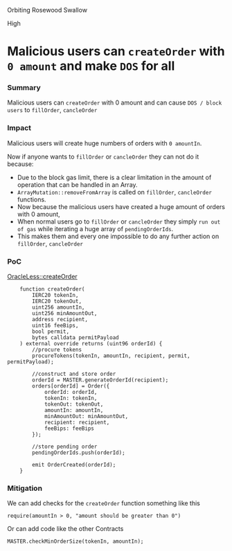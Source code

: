 Orbiting Rosewood Swallow

High

# Malicious users can `createOrder` with `0 amount` and make `DOS` for all

### Summary

Malicious users can `createOrder` with 0 amount and can cause `DOS / block users` to `fillOrder`, `cancleOrder`


### Impact

Malicious users will create huge numbers of orders with `0 amountIn`.

Now if anyone wants to `fillOrder` or `cancleOrder` they can not do it because:
* Due to the block gas limit, there is a clear limitation in the amount of operation that can be handled in an Array.
* `ArrayMutation::removeFromArray` is called on `fillOrder`, `cancleOrder` functions.
 * Now because the malicious users have created a huge amount of orders with 0 amount, 
 * When normal users go to `fillOrder` or  `cancleOrder` they simply `run out of gas` while iterating a huge array of `pendingOrderIds`.
 * This makes them and every one impossible to do any further action on `fillOrder`, `cancleOrder`

### PoC

[OracleLess::createOrder](https://github.com/sherlock-audit/2024-11-oku/blob/main/oku-custom-order-types/contracts/automatedTrigger/OracleLess.sol#L38C1-L67C6)

```solidity
    function createOrder(
        IERC20 tokenIn,
        IERC20 tokenOut,
        uint256 amountIn,
        uint256 minAmountOut,
        address recipient,
        uint16 feeBips,
        bool permit,
        bytes calldata permitPayload
    ) external override returns (uint96 orderId) {
        //procure tokens
        procureTokens(tokenIn, amountIn, recipient, permit, permitPayload);

        //construct and store order
        orderId = MASTER.generateOrderId(recipient);
        orders[orderId] = Order({
            orderId: orderId,
            tokenIn: tokenIn,
            tokenOut: tokenOut,
            amountIn: amountIn,
            minAmountOut: minAmountOut,
            recipient: recipient,
            feeBips: feeBips
        });

        //store pending order
        pendingOrderIds.push(orderId);

        emit OrderCreated(orderId);
    }
```


### Mitigation

We can add checks for the `createOrder` function something like this

```solidity
require(amountIn > 0, "amount should be greater than 0")
```

Or can add code like the other Contracts 

```solidity
MASTER.checkMinOrderSize(tokenIn, amountIn);
```